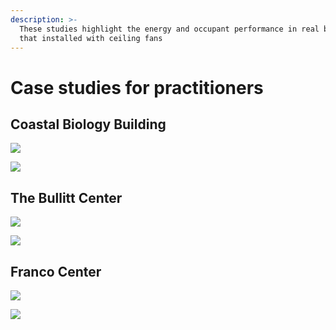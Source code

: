 ```yaml
---
description: >-
  These studies highlight the energy and occupant performance in real buildings
  that installed with ceiling fans
---
```


# Case studies for practitioners

## Coastal Biology Building

![](<../.gitbook/assets/0 (16).png>)



![](<../.gitbook/assets/1 (12).png>)



## The Bullitt Center

![](<../.gitbook/assets/2 (10).png>)



![](<../.gitbook/assets/3 (9).png>)



## Franco Center

![](<../.gitbook/assets/4 (6).png>)



![](<../.gitbook/assets/5 (11).png>)
